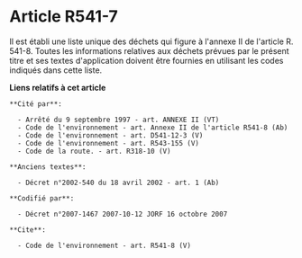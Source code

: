 # Article R541-7

Il est établi une liste unique des déchets qui figure à l'annexe II de l'article R. 541-8. Toutes les informations relatives
aux déchets prévues par le présent titre et ses textes d'application doivent être fournies en utilisant les codes indiqués
dans cette liste.

**Liens relatifs à cet article**

	**Cité par**:

	  - Arrêté du 9 septembre 1997 - art. ANNEXE II (VT)
	  - Code de l'environnement - art. Annexe II de l'article R541-8 (Ab)
	  - Code de l'environnement - art. D541-12-3 (V)
	  - Code de l'environnement - art. R543-155 (V)
	  - Code de la route. - art. R318-10 (V)

	**Anciens textes**:

	  - Décret n°2002-540 du 18 avril 2002 - art. 1 (Ab)

	**Codifié par**:

	  - Décret n°2007-1467 2007-10-12 JORF 16 octobre 2007

	**Cite**:

	  - Code de l'environnement - art. R541-8 (V)

